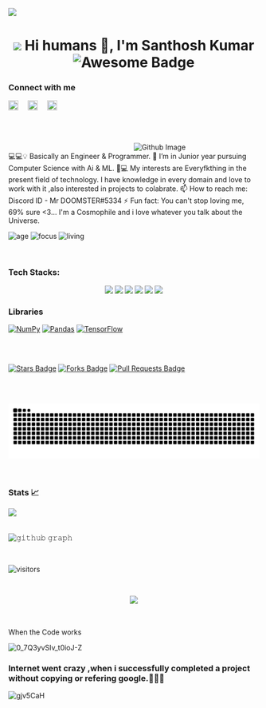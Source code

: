 ![](https://raw.githubusercontent.com/halfrost/halfrost/master/icons/header_.png)
<h1 align="center">
  <a target="_blank">
    <img src="https://github.com/JayantGoel001/JayantGoel001/blob/master/GIF/Earth.gif" width="24px" style="max-width:100%;">
  </a>
 Hi humans 👋, I'm Santhosh Kumar  <img src="https://cdn.rawgit.com/sindresorhus/awesome/d7305f38d29fed78fa85652e3a63e154dd8e8829/media/badge.svg" alt="Awesome Badge"/>

 ### Connect with me 
 
<a href="https://www.linkedin.com/in/santhosh-kumar-54918219a/"><img src="https://camo.githubusercontent.com/c8a9c5b414cd812ad6a97a46c29af67239ddaeae08c41724ff7d945fb4c047e5/68747470733a2f2f6564656e742e6769746875622e696f2f537570657254696e7949636f6e732f696d616765732f7376672f6c696e6b6564696e2e737667" width="20" height="20" style="margin-right:15px"></a>
<a href="https://twitter.com/@Santhos45917490"><img src="https://camo.githubusercontent.com/35b0b8bfbd8840f35607fb56ad0a139047fd5d6e09ceb060c5c6f0a5abd1044c/68747470733a2f2f6564656e742e6769746875622e696f2f537570657254696e7949636f6e732f696d616765732f7376672f747769747465722e737667" width="20" height="20" style="margin-right:15px"></a>
<a href="mailto:asanthoshkumar01@gmail.com"><img src="https://camo.githubusercontent.com/4a3dd8d10a27c272fd04b2ce8ed1a130606f95ea6a76b5e19ce8b642faa18c27/68747470733a2f2f6564656e742e6769746875622e696f2f537570657254696e7949636f6e732f696d616765732f7376672f676d61696c2e737667" width="20" height="20"></a>

<br/>
<br/>
 
<p align="left">
<img width="50%" align="right" alt="Github Image" src="https://raw.githubusercontent.com/onimur/.github/master/.resources/git-header.svg" />
  <br/>
💻💻💡 Basically an Engineer & Programmer.
  🌱 I’m in Junior year pursuing  Computer Science with Ai & ML. 
💬💻 My interests are Everyfkthing in the present field of technology. I have knowledge in every domain and love to work with it ,also interested in projects to colabrate. 
 📫 How to reach me: Discord ID - Mr DOOMSTER#5334
 ⚡ Fun fact: You can't stop loving me, 69% sure <3...
 I'm a Cosmophile and i love whatever you talk about the Universe.

![age](https://img.shields.io/badge/age-10100-blue)
![focus](https://img.shields.io/badge/focus-FullstackDev-brightgreen)
![living](https://img.shields.io/badge/living-Earth-3c9)

<br/>


### Tech Stacks:

<p align="center">
<img src="https://img.shields.io/badge/python-3776AB.svg?&style=for-the-badge&logo=python&logoColor=white" height="25"/>
<img src="https://img.shields.io/badge/php-8892BF.svg?&style=for-the-badge&logo=php&logoColor=white" height="25"/>
<img src="https://img.shields.io/badge/javascript-F7DF1E.svg?&style=for-the-badge&logo=javascript&logoColor=white" height="25"/>
<img src="https://img.shields.io/badge/linux-FFCA28.svg?&style=for-the-badge&logo=linux&logoColor=white" height="25"/>
<img src="https://img.shields.io/badge/mysql-4479A1.svg?&style=for-the-badge&logo=mysql&logoColor=white" height="25"/>
<img src="https://img.shields.io/badge/git-FB7A24.svg?&style=for-the-badge&logo=git&logoColor=white" height="25"/>

</p> 
 
 ### Libraries
 
 <a href="#"><img alt="NumPy" src="https://img.shields.io/badge/Numpy%20-%23013243.svg?logo=numpy&logoColor=white"></a>
<a href="#"><img alt="Pandas" src="https://img.shields.io/badge/Pandas%20-%23150458.svg?logo=pandas&logoColor=white"></a>
<a href="#"><img alt="TensorFlow" src="https://img.shields.io/badge/TensorFlow%20-%23FF6F00.svg?logo=TensorFlow&logoColor=yellow"></a>

</br>
<br/>


<a href="https://github.com/Santhoshstark06/awesome-github-profile-readme/stargazers"><img src="https://img.shields.io/github/stars/Santhoshstark06/awesome-github-profile-readme" alt="Stars Badge"/></a>
<a href="https://github.com/Santhoshstark06/awesome-github-profile-readme/network/members"><img src="https://img.shields.io/github/forks/Santhoshstark06/awesome-github-profile-readme" alt="Forks Badge"/></a>
<a href="https://github.com/Santhoshstark06/awesome-github-profile-readme/pulls"><img src="https://img.shields.io/github/issues-pr/Santhoshstark06/awesome-github-profile-readme" alt="Pull Requests Badge"/></a>


<br/>
<br/>

![𝙶𝚒𝚝𝚑𝚞𝚋 𝙲𝚘𝚗𝚝𝚛𝚒𝚋𝚞𝚝𝚒𝚘𝚗 𝙶𝚛𝚊𝚙𝚑](https://github.com/JayantGoel001/JayantGoel001/blob/main/github-contribution-grid-snake.svg)

 <br/>
 
### Stats 📈

<img src="https://github-readme-stats.vercel.app/api?username=Santhoshstark06&count_private=true&show_icons=true&theme=tokyonight"/>
<br/>
<br/>
 <align=left>
 
 ![𝚐𝚒𝚝𝚑𝚞𝚋 𝚐𝚛𝚊𝚙𝚑](https://activity-graph.herokuapp.com/graph?username=Santhoshstark06&theme=react-dark&hide_border=true&area=true)
 
 <br/>
 
 

![visitors](https://visitor-badge.laobi.icu/badge?page_id=Santhoshstar06.Santos)

<br/>

<p align="center">


<img width="48%" src="https://github-readme-streak-stats.herokuapp.com/?user=Santhoshstark06&theme=tokyonight"/>
</p>

<br/>


When the Code works 


![0_7Q3yvSIv_t0ioJ-Z](https://user-images.githubusercontent.com/58947968/134637382-2cd242cf-6ced-4f73-b8d5-5ce9c7b987d5.gif)


### Internet went crazy ,when i successfully completed a project without copying or refering google.🤯😵🤐



![gjv5CaH](https://user-images.githubusercontent.com/58947968/135030009-49b8a957-ab9a-492a-8082-6481a1c63ce1.gif)


<br/>



